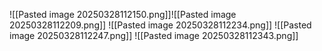 ![[Pasted image 20250328112150.png]]![[Pasted image 20250328112209.png]]
![[Pasted image 20250328112234.png]]
![[Pasted image 20250328112247.png]]
![[Pasted image 20250328112343.png]]